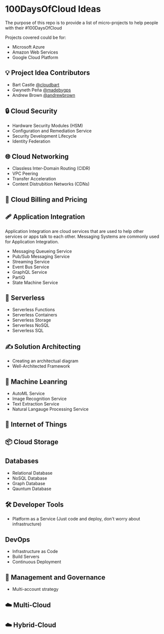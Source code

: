 # 100DaysOfCloud Ideas

The purpose of this repo is to provide a list of micro-projects to help people with their #100DaysOfCloud

Projects covered could be for:
* Microsoft Azure
* Amazon Web Services
* Google Cloud Platform

## 💡 Project Idea Contributors

* Bart Castle [@cloudbart](https://twitter.com/cloudbart)
* Gwyneth Peña [@madebygps](https://twitter.com/madebygps)
* Andrew Brown [@andrewbrown](https://twitter.com/andrewbrown)

## 🔒 Cloud Security

* Hardware Security Modules (HSM)
* Configuration and Remediation Service 
* Security Development Lifecycle
* Identity Federation

## 🌐 Cloud Networking

* Classless Inter-Domain Routing (CIDR)
* VPC Peering
* Transfer Acceleration
* Content Distrubition Networks (CDNs)

## 🧾 Cloud Billing and Pricing

## 🩹 Application Integration

Application Integration are cloud services that are used to help other services or apps talk to each other.
Messaging Systems are commonly used for Application Integration.

* Messaging Queueing Service
* Pub/Sub Messaging Service
* Streaming Service
* Event Bus Service
* GraphQL Service
* PartiQ
* State Machine Service

## 🐹 Serverless

* Serverless Functions
* Serverless Containers
* Serverless Storage
* Serverless NoSQL
* Serverless SQL

## ✍️ Solution Architecting

* Creating an architectual diagram
* Well-Architected Framework

## 🤖 Machine Leanring

* AutoML Service
* Image Recognition Service
* Text Extraction Service
* Natural Langauge Processing Service

## 📱 Internet of Things

## 📦 Cloud Storage

## Databases
* Relational Database
* NoSQL Database
* Graph Database
* Qauntum Database

## 🛠️ Developer Tools

* Platform as a Service (Just code and deploy, don't worry about infrastructure)

## DevOps

* Infrastructure as Code
* Build Servers
* Continuous Deployment

## 👔 Management and Governance

* Multi-account strategy

## ☁️ Multi-Cloud

## ☁️ Hybrid-Cloud

